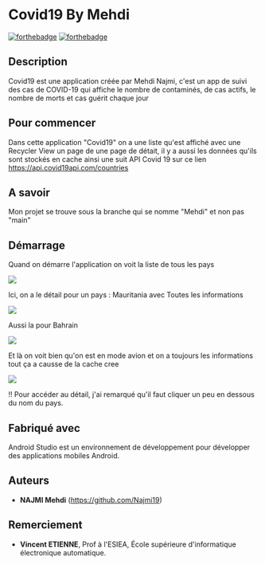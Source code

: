 # Covid19 By Mehdi
[![forthebadge](http://forthebadge.com/images/badges/built-with-love.svg)](http://forthebadge.com)  [![forthebadge](http://forthebadge.com/images/badges/powered-by-electricity.svg)](http://forthebadge.com)

## Description
Covid19 est une application créée par Mehdi Najmi, c'est un app de suivi des cas de COVID-19 qui affiche le nombre de contaminés, de cas actifs, le nombre de morts et cas guérit chaque jour


## Pour commencer
Dans cette application "Covid19" on a une liste qu'est affiché avec une Recycler View un page de une page de détait, il y a aussi les données qu'ils sont stockés en cache ainsi une suit API Covid 19 sur ce lien https://api.covid19api.com/countries

## A savoir

Mon projet se trouve sous la branche qui se nomme "Mehdi" et non pas "main"


## Démarrage

Quand on démarre l'application on voit la liste de tous les pays

![](https://media.discordapp.net/attachments/806547037629841450/845979597945962596/Screenshot_20210523-124413_Covid19.jpg?width=261&height=586)

Ici, on a le détail pour un pays : Mauritania avec Toutes les informations

![](https://media.discordapp.net/attachments/806547037629841450/845979598205747200/Screenshot_20210523-124428_Covid19.jpg?width=261&height=586)

Aussi la pour Bahrain 

![](https://media.discordapp.net/attachments/806547037629841450/845979598462517248/Screenshot_20210523-124440_Covid19.jpg?width=261&height=586)

Et là on voit bien qu'on est en mode avion et on a toujours les informations tout ça a causse de la cache cree

![](https://media.discordapp.net/attachments/806547037629841450/845988232214740992/Screenshot_20210523-132928_Covid19.jpg?width=261&height=586)

!! Pour accéder au détail, j'ai remarqué qu'il faut cliquer un peu en dessous du nom du pays.

## Fabriqué avec

Android Studio est un environnement de développement pour développer des applications mobiles Android.


## Auteurs
* **NAJMI Mehdi** (https://github.com/Najmi19)

## Remerciement

* **Vincent ETIENNE**, Prof à l'ESIEA, École supérieure d'informatique électronique automatique.




